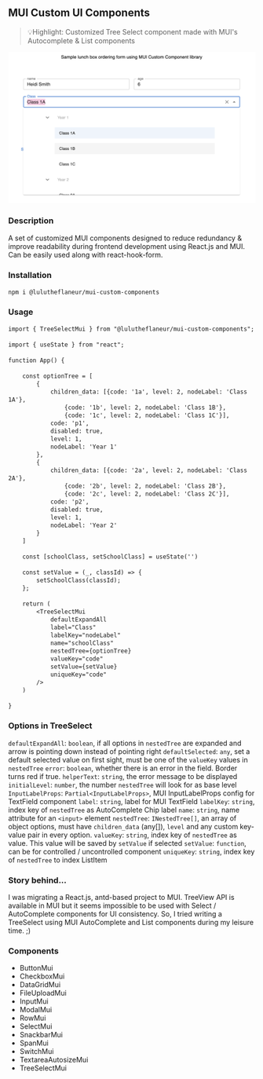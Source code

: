 ## MUI Custom UI Components

> 💡Highlight: Customized Tree Select component made with MUI's Autocomplete & List components

![TreeSelect](screenshots/TreeSelect.png)

### Description

A set of customized MUI components designed to reduce redundancy & improve readability during frontend development using
React.js and MUI. Can be easily
used along with react-hook-form.

### Installation

```
npm i @lulutheflaneur/mui-custom-components
```

### Usage

```
import { TreeSelectMui } from "@lulutheflaneur/mui-custom-components";

import { useState } from "react";

function App() {

    const optionTree = [
        {
            children_data: [{code: '1a', level: 2, nodeLabel: 'Class 1A'},
                {code: '1b', level: 2, nodeLabel: 'Class 1B'},
                {code: '1c', level: 2, nodeLabel: 'Class 1C'}],
            code: 'p1',
            disabled: true,
            level: 1,
            nodeLabel: 'Year 1'
        },
        {
            children_data: [{code: '2a', level: 2, nodeLabel: 'Class 2A'},
                {code: '2b', level: 2, nodeLabel: 'Class 2B'},
                {code: '2c', level: 2, nodeLabel: 'Class 2C'}],
            code: 'p2',
            disabled: true,
            level: 1,
            nodeLabel: 'Year 2'
        }
    ]

    const [schoolClass, setSchoolClass] = useState('')

    const setValue = (_, classId) => {
        setSchoolClass(classId);
    };

    return (
        <TreeSelectMui
            defaultExpandAll
            label="Class"
            labelKey="nodeLabel"
            name="schoolClass"
            nestedTree={optionTree}
            valueKey="code"
            setValue={setValue}
            uniqueKey="code"
        />
    )
    
}
```

### Options in TreeSelect

`defaultExpandAll`: `boolean`, if all options in `nestedTree` are expanded and arrow is pointing down instead of
pointing right
`defaultSelected`: `any`, set a default selected value on first sight, must be one of the `valueKey` values
in `nestedTree`
`error`: `boolean`, whether there is an error in the field. Border turns red if true.
`helperText`: `string`, the error message to be displayed
`initialLevel`: `number`, the number `nestedTree` will look for as base level
`InputLabelProps`: `Partial<InputLabelProps>`, MUI InputLabelProps config for TextField component
`label`: `string`, label for MUI TextField
`labelKey`: `string`, index key of `nestedTree` as AutoComplete Chip label
`name`: `string`, name attribute for an `<input>` element
`nestedTree`: `INestedTree[]`, an array of object options, must have `children_data` (any[]), `level` and any custom
key-value pair in every option.
`valueKey`: `string`, index key of `nestedTree` as value. This value will be saved by `setValue` if selected
`setValue`: `function`, can be for controlled / uncontrolled component
`uniqueKey`: `string`, index key of `nestedTree` to index ListItem

### Story behind...

I was migrating a React.js, antd-based project to MUI. TreeView API is available in MUI but it seems impossible to be
used with Select / AutoComplete components for UI consistency. So, I tried writing a TreeSelect using MUI AutoComplete
and List components during my leisure time. ;)

### Components

- ButtonMui
- CheckboxMui
- DataGridMui
- FileUploadMui
- InputMui
- ModalMui
- RowMui
- SelectMui
- SnackbarMui
- SpanMui
- SwitchMui
- TextareaAutosizeMui
- TreeSelectMui
